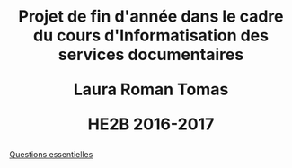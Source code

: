<html>
<body>
<h1> <p align="center"> Projet de fin d'année dans le cadre du cours d'Informatisation des services documentaires</p>
<p align="center">Laura Roman Tomas</p>
<p align="center">HE2B 2016-2017</p>
</h1>
<p><a href="questions.html"> Questions essentielles</a></p>
